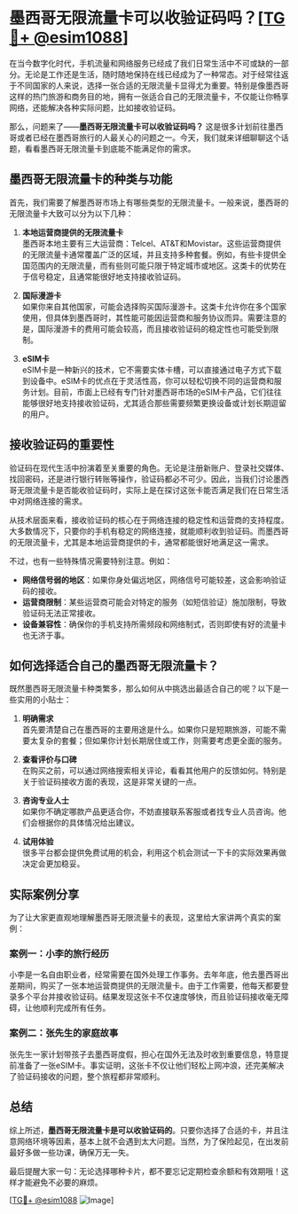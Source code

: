 # 墨西哥无限流量卡可以收验证码吗？[[TG💪+ @esim1088](https://t.me/s/esim1088)]

在当今数字化时代，手机流量和网络服务已经成了我们日常生活中不可或缺的一部分。无论是工作还是生活，随时随地保持在线已经成为了一种常态。对于经常往返于不同国家的人来说，选择一张合适的无限流量卡显得尤为重要。特别是像墨西哥这样的热门旅游和商务目的地，拥有一张适合自己的无限流量卡，不仅能让你畅享网络，还能解决各种实际问题，比如接收验证码。

那么，问题来了——**墨西哥无限流量卡可以收验证码吗？** 这是很多计划前往墨西哥或者已经在墨西哥旅行的人最关心的问题之一。今天，我们就来详细聊聊这个话题，看看墨西哥无限流量卡到底能不能满足你的需求。

## 墨西哥无限流量卡的种类与功能

首先，我们需要了解墨西哥市场上有哪些类型的无限流量卡。一般来说，墨西哥的无限流量卡大致可以分为以下几种：

1. **本地运营商提供的无限流量卡**  
   墨西哥本地主要有三大运营商：Telcel、AT&T和Movistar。这些运营商提供的无限流量卡通常覆盖广泛的区域，并且支持多种套餐。例如，有些卡提供全国范围内的无限流量，而有些则可能只限于特定城市或地区。这类卡的优势在于信号稳定，且通常能很好地支持接收验证码。

2. **国际漫游卡**  
   如果你来自其他国家，可能会选择购买国际漫游卡。这类卡允许你在多个国家使用，但具体到墨西哥时，其性能可能因运营商和服务协议而异。需要注意的是，国际漫游卡的费用可能会较高，而且接收验证码的稳定性也可能受到限制。

3. **eSIM卡**  
   eSIM卡是一种新兴的技术，它不需要实体卡槽，可以直接通过电子方式下载到设备中。eSIM卡的优点在于灵活性高，你可以轻松切换不同的运营商和服务计划。目前，市面上已经有专门针对墨西哥市场的eSIM卡产品，它们往往能够很好地支持接收验证码，尤其适合那些需要频繁更换设备或计划长期逗留的用户。

## 接收验证码的重要性

验证码在现代生活中扮演着至关重要的角色。无论是注册新账户、登录社交媒体、找回密码，还是进行银行转账等操作，验证码都必不可少。因此，当我们讨论墨西哥无限流量卡是否能收验证码时，实际上是在探讨这张卡能否满足我们在日常生活中对网络连接的需求。

从技术层面来看，接收验证码的核心在于网络连接的稳定性和运营商的支持程度。大多数情况下，只要你的手机有稳定的网络连接，就能顺利收到验证码。而墨西哥的无限流量卡，尤其是本地运营商提供的卡，通常都能很好地满足这一需求。

不过，也有一些特殊情况需要特别注意。例如：
- **网络信号弱的地区**：如果你身处偏远地区，网络信号可能较差，这会影响验证码的接收。
- **运营商限制**：某些运营商可能会对特定的服务（如短信验证）施加限制，导致验证码无法正常接收。
- **设备兼容性**：确保你的手机支持所需频段和网络制式，否则即使有好的流量卡也无济于事。

## 如何选择适合自己的墨西哥无限流量卡？

既然墨西哥无限流量卡种类繁多，那么如何从中挑选出最适合自己的呢？以下是一些实用的小贴士：

1. **明确需求**  
   首先要清楚自己在墨西哥的主要用途是什么。如果你只是短期旅游，可能不需要太复杂的套餐；但如果你计划长期居住或工作，则需要考虑更全面的服务。

2. **查看评价与口碑**  
   在购买之前，可以通过网络搜索相关评论，看看其他用户的反馈如何。特别是关于验证码接收方面的表现，这是非常关键的一点。

3. **咨询专业人士**  
   如果你不确定哪款产品更适合你，不妨直接联系客服或者找专业人员咨询。他们会根据你的具体情况给出建议。

4. **试用体验**  
   很多平台都会提供免费试用的机会，利用这个机会测试一下卡的实际效果再做决定会更加稳妥。

## 实际案例分享

为了让大家更直观地理解墨西哥无限流量卡的表现，这里给大家讲两个真实的案例：

### 案例一：小李的旅行经历
小李是一名自由职业者，经常需要在国外处理工作事务。去年年底，他去墨西哥出差期间，购买了一张本地运营商提供的无限流量卡。由于工作需要，他每天都要登录多个平台并接收验证码。结果发现这张卡不仅速度够快，而且验证码接收毫无障碍，让他顺利完成所有任务。

### 案例二：张先生的家庭故事
张先生一家计划带孩子去墨西哥度假，担心在国外无法及时收到重要信息，特意提前准备了一张eSIM卡。事实证明，这张卡不仅让他们轻松上网冲浪，还完美解决了验证码接收的问题，整个旅程都非常顺利。

## 总结

综上所述，**墨西哥无限流量卡是可以收验证码的**。只要你选择了合适的卡，并且注意网络环境等因素，基本上就不会遇到太大问题。当然，为了保险起见，在出发前最好多做一些功课，确保万无一失。

最后提醒大家一句：无论选择哪种卡片，都不要忘记定期检查余额和有效期哦！这样才能避免不必要的麻烦。

[[TG💪+ @esim1088](https://t.me/s/esim1088) ![Image](https://i.postimg.cc/4NQfJmqS/Snipaste-2025-05-13-00-14-12.png)]